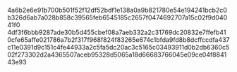 4a6b2e6e91b700b501f52f12df52bdf1e138a0a9b821780e54e194241bcb2c0b326d6ab7a028b858c39565feb6545185c2657f0474692707a15c02f9d04041f0
4df3f6bbb9287ade30b5d455cbef08a7aeb332a2c31769dc20832e7ffefb410cfe65affe021786a7b2f317f968f824f83265e674c1bfda9fd8b8dcffccdfa437
c11e0391d9c151c4fe44933a2c5fa5dc20ac3c5165c03493911d0b2db6360c502f273302d2a4365507aceb95328d5065a18d66683766045e09ce04f884143e93
